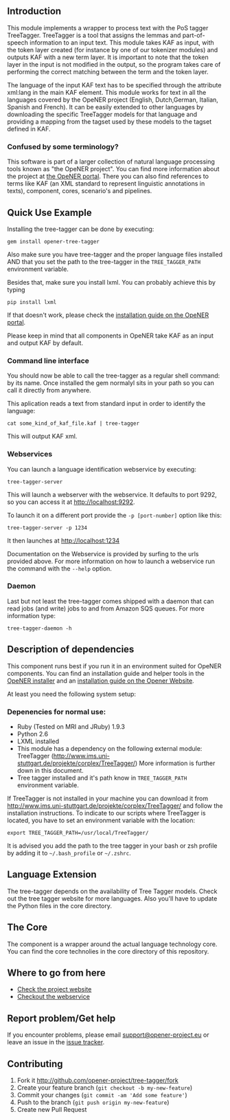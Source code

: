 Introduction
------------

This module implements a wrapper to process text with the PoS tagger TreeTagger.
TreeTagger is a tool that assigns the lemmas and part-of-speech information to
an input text. This module takes KAF as input, with the token layer created (for
instance by one of our tokenizer modules) and outputs KAF with a new term layer.
It is important to note that the token layer in the input is not modified in the
output, so the program takes care of performing the correct matching between the
term and the token layer.

The language of the input KAF text has to be specified through the attribute
xml:lang in the main KAF element. This module works for text in all the
languages covered by the OpeNER project (English, Dutch,German, Italian, Spanish
and French). It can be easily extended to other languages by downloading the
specific TreeTagger models for that language and providing a mapping from the
tagset used by these models to the tagset defined in KAF.

### Confused by some terminology?

This software is part of a larger collection of natural language processing
tools known as "the OpeNER project". You can find more information about the
project at [the OpeNER portal](http://opener-project.github.io). There you can
also find references to terms like KAF (an XML standard to represent linguistic
annotations in texts), component, cores, scenario's and pipelines.

Quick Use Example
-----------------

Installing the tree-tagger can be done by executing:

    gem install opener-tree-tagger

Also make sure you have tree-tagger and the proper language files installed AND
that you set the path to the tree-tagger in the `TREE_TAGGER_PATH` environment
variable.

Besides that, make sure you install lxml. You can probably achieve this by
typing

    pip install lxml

If that doesn't work, please check the
[installation guide on the OpeNER portal](http://opener-project.github.io/getting-started/how-to/local-installation.html).

Please keep in mind that all components in OpeNER take KAF as an input and
output KAF by default.

### Command line interface

You should now be able to call the tree-tagger as a regular shell command: by
its name. Once installed the gem normalyl sits in your path so you can call it
directly from anywhere.

This aplication reads a text from standard input in order to identify the
language:

    cat some_kind_of_kaf_file.kaf | tree-tagger

This will output KAF xml.

### Webservices

You can launch a language identification webservice by executing:

    tree-tagger-server

This will launch a webserver with the webservice. It defaults to port 9292,
so you can access it at <http://localhost:9292>.

To launch it on a different port provide the `-p [port-number]` option like
this:

    tree-tagger-server -p 1234

It then launches at <http://localhost:1234>

Documentation on the Webservice is provided by surfing to the urls provided
above. For more information on how to launch a webservice run the command with
the `--help` option.

### Daemon

Last but not least the tree-tagger comes shipped with a daemon that can read
jobs (and write) jobs to and from Amazon SQS queues. For more information type:

    tree-tagger-daemon -h

Description of dependencies
---------------------------

This component runs best if you run it in an environment suited for OpeNER
components. You can find an installation guide and helper tools in the
[OpeNER installer](https://github.com/opener-project/opener-installer) and an
[installation guide on the Opener Website](http://opener-project.github.io/getting-started/how-to/local-installation.html).

At least you need the following system setup:

### Depenencies for normal use:

* Ruby (Tested on MRI and JRuby) 1.9.3
* Python 2.6
* LXML installed
* This module has a dependency on the following external module: TreeTagger
  (<http://www.ims.uni-stuttgart.de/projekte/corplex/TreeTagger/>) More
  information is further down in this document.
* Tree tagger installed and it's path know in `TREE_TAGGER_PATH` environment
  variable.

If TreeTagger is not installed in your machine you can download it from
<http://www.ims.uni-stuttgart.de/projekte/corplex/TreeTagger/> and follow the
installation instructions. To indicate to our scripts where TreeTagger is
located, you have to set an environment variable with the location:

    export TREE_TAGGER_PATH=/usr/local/TreeTagger/

It is advised you add the path to the tree tagger in your bash or zsh profile by
adding it to `~/.bash_profile` or `~/.zshrc`.

Language Extension
------------------

The tree-tagger depends on the availability of Tree Tagger models. Check out the
tree tagger website for more languages. Also you'll have to update the Python
files in the core directory.

The Core
--------

The component is a wrapper around the actual language technology core. You
can find the core technolies in the core directory of this repository.

Where to go from here
---------------------

* [Check the project website](http://opener-project.github.io)
* [Checkout the webservice](http://opener.olery.com/tree-tagger)

Report problem/Get help
-----------------------

If you encounter problems, please email <support@opener-project.eu> or leave an
issue in the
[issue tracker](https://github.com/opener-project/tree-tagger/issues).

Contributing
------------

1. Fork it <http://github.com/opener-project/tree-tagger/fork>
2. Create your feature branch (`git checkout -b my-new-feature`)
3. Commit your changes (`git commit -am 'Add some feature'`)
4. Push to the branch (`git push origin my-new-feature`)
5. Create new Pull Request